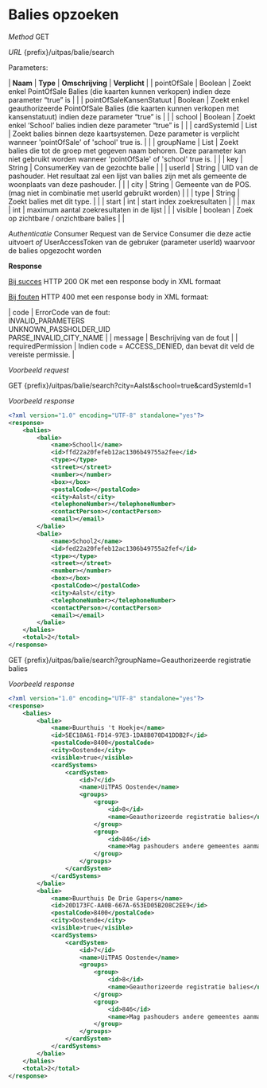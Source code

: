 ---
---

# Balies opzoeken

_Method_
GET

_URL_
{prefix}/uitpas/balie/search

Parameters:

| **Naam** | **Type** | **Omschrijving** | **Verplicht** |
| pointOfSale | Boolean | Zoekt enkel PointOfSale Balies (die kaarten kunnen verkopen) indien deze parameter “true” is |  |
| pointOfSaleKansenStatuut | Boolean | Zoekt enkel geauthorizeerde PointOfSale Balies (die kaarten kunnen verkopen met kansenstatuut) indien deze parameter “true” is |  |
| school | Boolean | Zoekt enkel ‘School’ balies indien deze parameter “true” is |  |
| cardSystemId | List<Long> | Zoekt balies binnen deze kaartsystemen. Deze parameter is verplicht wanneer 'pointOfSale' of 'school' true is. |  |
| groupName | List<String> | Zoekt balies die tot de groep met gegeven naam behoren. Deze parameter kan niet gebruikt worden wanneer 'pointOfSale' of 'school' true is. |  |
| key | String | ConsumerKey van de gezochte balie |  |
| userId | String | UID van de pashouder. Het resultaat zal een lijst van balies zijn met als gemeente de woonplaats van deze pashouder. |  |
| city | String | Gemeente van de POS. (mag niet in combinatie met userId gebruikt worden) |  |
| type | String | Zoekt balies met dit type. |  |
| start | int | start index zoekresultaten |  |
| max | int | maximum aantal zoekresultaten in de lijst |  |
| visible | boolean | Zoek op zichtbare / onzichtbare balies |  |

_Authenticatie_
Consumer Request van de Service Consumer die deze actie uitvoert
_of_
UserAccessToken van de gebruker (parameter userId) waarvoor de balies opgezocht worden

**Response**

<u>Bij succes</u>
HTTP 200 OK met een response body in XML formaat

<u>Bij fouten</u>
HTTP 400 met een response body in XML formaat:

| code | ErrorCode van de fout:<br>INVALID_PARAMETERS<br>UNKNOWN_PASSHOLDER_UID<br>PARSE_INVALID_CITY_NAME |
| message | Beschrijving van de fout |
| requiredPermission | Indien code = ACCESS_DENIED, dan bevat dit veld de vereiste permissie. |

_Voorbeeld request_

GET {prefix}/uitpas/balie/search?city=Aalst&school=true&cardSystemId=1

_Voorbeeld response_


~~~xml
<?xml version="1.0" encoding="UTF-8" standalone="yes"?>
<response>
    <balies>
        <balie>
            <name>School1</name>
            <id>ffd22a20fefeb12ac1306b49755a2fee</id>
            <type></type>
            <street></street>
            <number></number>
            <box></box>
            <postalCode></postalCode>
            <city>Aalst</city>
            <telephoneNumber></telephoneNumber>
            <contactPerson></contactPerson>
            <email></email>
        </balie>
        <balie>
            <name>School2</name>
            <id>fed22a20fefeb12ac1306b49755a2fef</id>
            <type></type>
            <street></street>
            <number></number>
            <box></box>
            <postalCode></postalCode>
            <city>Aalst</city>
            <telephoneNumber></telephoneNumber>
            <contactPerson></contactPerson>
            <email></email>
        </balie>
    </balies>
    <total>2</total>
</response>
~~~


GET {prefix}/uitpas/balie/search?groupName=Geauthorizeerde registratie balies

_Voorbeeld response_


~~~xml
<?xml version="1.0" encoding="UTF-8" standalone="yes"?>
<response>
    <balies>
        <balie>
            <name>Buurthuis 't Hoekje</name>
            <id>5EC18A61-FD14-97E3-1DA8B070D41DDB2F</id>
            <postalCode>8400</postalCode>
            <city>Oostende</city>
            <visible>true</visible>
            <cardSystems>
                <cardSystem>
                    <id>7</id>
                    <name>UiTPAS Oostende</name>
                    <groups>
                        <group>
                            <id>8</id>
                            <name>Geauthorizeerde registratie balies</name>
                        </group>
                        <group>
                            <id>846</id>
                            <name>Mag pashouders andere gemeentes aanmaken</name>
                        </group>
                    </groups>
                </cardSystem>
            </cardSystems>
        </balie>
        <balie>
            <name>Buurthuis De Drie Gapers</name>
            <id>20D173FC-AA0B-667A-653ED05B208C2EE9</id>
            <postalCode>8400</postalCode>
            <city>Oostende</city>
            <visible>true</visible>
            <cardSystems>
                <cardSystem>
                    <id>7</id>
                    <name>UiTPAS Oostende</name>
                    <groups>
                        <group>
                            <id>8</id>
                            <name>Geauthorizeerde registratie balies</name>
                        </group>
                        <group>
                            <id>846</id>
                            <name>Mag pashouders andere gemeentes aanmaken</name>
                        </group>
                    </groups>
                </cardSystem>
            </cardSystems>
        </balie>
    </balies>
    <total>2</total>
</response>
~~~
